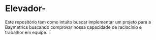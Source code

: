 # Elevador-
Este repositório tem como intuito buscar implementar um projeto para a Baymetrics buscando comprovar nossa capacidade de raciocínio e trabalhor em equipe. T
